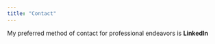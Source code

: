 ```yaml
---
title: "Contact"
---
```


My preferred method of contact for professional endeavors is **LinkedIn**
